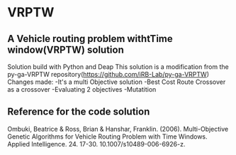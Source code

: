 # VRPTW
## A Vehicle routing problem withtTime window(VRPTW) solution

Solution build with Python and Deap
This solution is a modification from the py-ga-VRPTW repository(https://github.com/iRB-Lab/py-ga-VRPTW)
Changes made:
	-It's a multi Objective solution
	-Best Cost Route Crossover as a crossover
	-Evaluating 2 objectives
	-Mutatition 
  
## Reference for the code solution

Ombuki, Beatrice & Ross, Brian & Hanshar, Franklin. (2006). Multi-Objective
Genetic Algorithms for Vehicle Routing Problem with Time Windows. Applied
Intelligence. 24. 17-30. 10.1007/s10489-006-6926-z. 
  
